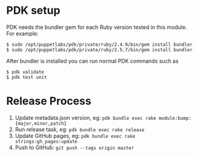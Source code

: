 # PDK setup

PDK needs the bundler gem for each Ruby version tested in this module. For
example:

    $ sudo /opt/puppetlabs/pdk/private/ruby/2.4.9/bin/gem install bundler
    $ sudo /opt/puppetlabs/pdk/private/ruby/2.5.7/bin/gem install bundler

After bundler is installed you can run normal PDK commands such as

    $ pdk validate
    $ pdk test unit

# Release Process

1. Update metadata.json version, eg: `pdk bundle exec rake module:bump:{major,minor,patch}`
1. Run release task, eg: `pdk bundle exec rake release`
1. Update GitHub pages, eg: `pdk bundle exec rake strings:gh_pages:update`
1. Push to GitHub: `git push --tags origin master`
